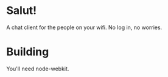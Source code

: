 # Salut!

A chat client for the people on your wifi. No log in, no worries.

# Building

You'll need node-webkit.
